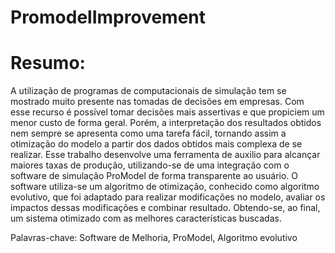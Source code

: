 # PromodelImprovement
# Resumo:
A utilização de programas de computacionais de simulação tem se mostrado muito presente nas tomadas de decisões em empresas. Com esse recurso é possível tomar decisões mais assertivas e que propiciem um menor custo de forma geral. Porém, a interpretação dos resultados obtidos nem sempre se apresenta como uma tarefa fácil, tornando assim a otimização do modelo a partir dos dados obtidos mais complexa de se realizar. Esse trabalho desenvolve uma ferramenta de auxilio para alcançar maiores taxas de produção, utilizando-se de uma integração com o software de simulação ProModel de forma transparente ao usuário. O software utiliza-se um algoritmo de otimização, conhecido como algoritmo evolutivo, que foi adaptado para realizar modificações no modelo, avaliar os impactos dessas modificações e combinar resultado. Obtendo-se, ao final, um sistema otimizado com as melhores características buscadas.

Palavras-chave: Software de Melhoria, ProModel, Algoritmo evolutivo
